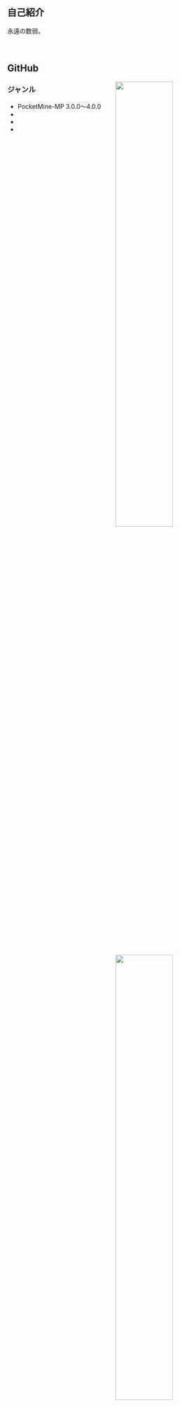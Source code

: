 ## 自己紹介
永遠の数弱。<br>
<br>
<br>

## GitHub
<a href="stat">
  <img src="https://github-readme-stats.vercel.app/api?username=rark7040&show_icons=true&theme=react&count_private=true&include_all_commits=true" width=51% align="right" />
  <img src="https://github-readme-stats.vercel.app/api/top-langs/?username=rark7040&layout=compact&theme=react" width=51% align="right"/>
</a>

### ジャンル

- PocketMine-MP 3.0.0～4.0.0
-
-
-


<a href="graph">
  <img src="https://activity-graph.herokuapp.com/graph?username=rark7040&theme=react-dark" width=100%/>
</a>
